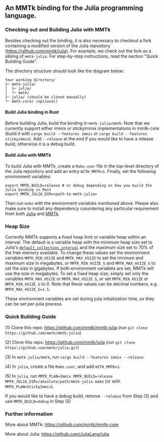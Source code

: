 ## An MMTk binding for the Julia programming language.

### Checking out and Building Julia with MMTk

Besides checking out the binding, it is also necessary to checkout a fork containing a modified version of the Julia repository (https://github.com/mmtk/julia).
For example, we check out the fork as a sibling of `mmtk-julia`.
For step-by-step instructions, read the section "Quick Building Guide".

The directory structure should look like the diagram below:

```
Your working directory/
├─ mmtk-julia/
│  ├─ julia/
│  └─ mmtk/
├─ julia/ (should be cloned manually)
└─ mmtk-core/ (optional)
```

#### Build Julia binding in Rust

Before building Julia, build the binding in `mmtk-julia/mmtk`. Note that we currently support either immix or stickyimmix implementations in mmtk-core (build it with `cargo build --features immix` or `cargo build --features stickyimmix`). Add `--release` at the end if you would like to have a release build, otherwise it is a debug build.

#### Build Julia with MMTk

To build Julia with MMTk, create a `Make.user` file in the top-level directory of the Julia repository and add an entry `WITH_MMTK=1`. Finally, set the following environment variables:

```
export MMTK_BUILD=release # or debug depending on how you build the Julia binding in Rust
export MMTK_JULIA_DIR=<path-to-mmtk-julia>
```

Then run `make` with the environment variables mentioned above. Please also make sure to install any dependency considering any particular requirement from both [Julia](https://github.com/JuliaLang/julia/blob/master/doc/src/devdocs/build/build.md#required-build-tools-and-external-libraries) and [MMTk](https://github.com/mmtk/mmtk-core#requirements). 

### Heap Size

Currently MMTk supports a fixed heap limit or variable heap within an interval. The default is a variable heap with the minimum heap size set to Julia's [`default_collection_interval`](https://github.com/mmtk/julia/blob/847cddeb7b9ddb5d6b66bec4c19d3a711748a45b/src/gc.c#L651) and the maximum size set to 70% of the free memory available. To change these values set the environment variables `MMTK_MIN_HSIZE` and `MMTK_MAX_HSIZE` to set the mininum and maximum size in megabytes, or `MMTK_MIN_HSIZE_G` and `MMTK_MAX_HSIZE_G` to set the size in gigabytes. If both environment variables are set, MMTk will use the size in megabytes. To set a fixed heap size, simply set only the variables `MMTK_MAX_HSIZE` or `MMTK_MAX_HSIZE_G`, or set `MMTK_MIN_HSIZE` or `MMTK_MIN_HSIZE_G` to 0. Note that these values can be decimal numbers, e.g. `MMTK_MAX_HSIZE_G=1.5`.

These environment variables are set during julia initialization time, so they can be set per-julia process.
 
### Quick Building Guide

(1) Clone this repo: https://github.com/mmtk/mmtk-julia (run `git clone https://github.com/mmtk/mmtk-julia`)

(2) Clone this repo: https://github.com/mmtk/julia (run `git clone https://github.com/mmtk/julia.git`)

(3) In `mmtk-julia/mmtk`, run `cargo build --features immix --release`

(4) In `julia`, create a file `Make.user`, and add `WITH_MMTK=1`.

(5) In `julia`, run `MMTK_PLAN=Immix MMTK_BUILD=release MMTK_JULIA_DIR=/absolute/path/mmtk-julia make` (or with `MMTK_PLAN=StickyImmix`).

If you would like to have a debug build, remove `--release` from Step (3) and use `MMTK_BUILD=debug` in Step (5)

### Further information

More about MMTk: https://github.com/mmtk/mmtk-core

More about Julia: https://github.com/JuliaLang/julia
